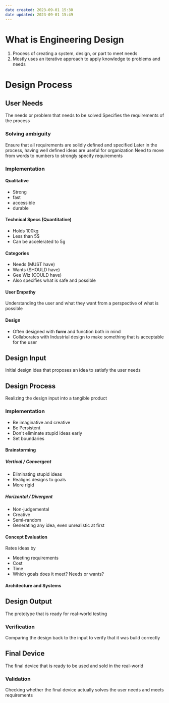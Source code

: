 ```yaml
---
date created: 2023-09-01 15:30
date updated: 2023-09-01 15:49
---
```


# What is Engineering Design

1. Process of creating a system, design, or part to meet needs
2. Mostly uses an iterative approach to apply knowledge to problems and needs

# Design Process

## User Needs

The needs or problem that needs to be solved
Specifies the requirements of the process

### Solving ambiguity

Ensure that all requirements are solidly defined and specified
Later in the process, having well defined ideas are useful for organization
Need to move from words to numbers to strongly specify requirements

### Implementation

#### Qualitative

- Strong
- fast
- accessible
- durable

#### Technical Specs (Quantitative)

- Holds 100kg
- Less than 5$
- Can be accelerated to 5g

#### Categories

- Needs (MUST have)
- Wants (SHOULD have)
- Gee Wiz (COULD have)
- Also specifies what is safe and possible

#### User Empathy

Understanding the user and what they want from a perspective of what is possible

#### Design

- Often designed with **form** and function both in mind
- Collaborates with Industrial design to make something that is acceptable for the user

## Design Input

Initial design idea that proposes an idea to satisfy the user needs

## Design Process

Realizing the design input into a tangible product

### Implementation

- Be imaginative and creative
- Be Persistent
- Don't eliminate stupid ideas early
- Set boundaries

#### Brainstorming

##### Vertical / Convergent

- Eliminating stupid ideas
- Realigns designs to goals
- More rigid

##### Horizontal / Divergent

- Non-judgemental
- Creative
- Semi-random
- Generating any idea, even unrealistic at first

#### Concept Evaluation

Rates ideas by

- Meeting requirements
- Cost
- Time
- Which goals does it meet? Needs or wants?

#### Architecture and Systems 
## Design Output

The prototype that is ready for real-world testing

### Verification

Comparing the design back to the input to verify that it was build correctly

## Final Device

The final device that is ready to be used and sold in the real-world

### Validation

Checking whether the final device actually solves the user needs and meets requirements

